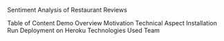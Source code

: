 Sentiment Analysis of Restaurant Reviews

Table of Content
Demo 
Overview 
Motivation
Technical Aspect
Installation
Run
Deployment on Heroku
Technologies Used
Team
